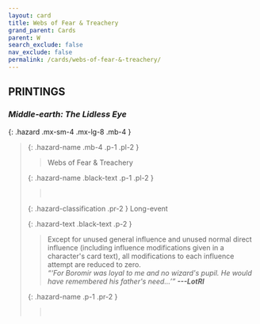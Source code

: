 ```yaml
---
layout: card
title: Webs of Fear & Treachery
grand_parent: Cards
parent: W
search_exclude: false
nav_exclude: false
permalink: /cards/webs-of-fear-&-treachery/
---
```


## PRINTINGS


### _Middle-earth: The Lidless Eye_

{: .hazard .mx-sm-4 .mx-lg-8 .mb-4 }
> {: .hazard-name .mb-4 .p-1 .pl-2 }
> > <div class="hazard-mp"></div>
> > <div class="card-name">Webs of Fear & Treachery</div>
>
> {: .hazard-name .black-text .p-1 .pl-2 }
> > &nbsp;
>
> {: .hazard-classification .pr-2 }
> Long-event
>
> {: .hazard-text .black-text .p-2 }
> > Except for unused general influence and unused normal direct influence (including influence modifications given in a character's card text), all modifications to each influence attempt are reduced to zero.   <br>_“‘For Boromir was loyal to me and no wizard's pupil. He would have remembered his father's need...’”_ ***---&#65279;LotRI*** 
>
> {: .hazard-name .p-1 .pr-2 }
> > <div class="card-shield"></div>
> > <div class="card-corruption">&nbsp;</div>
